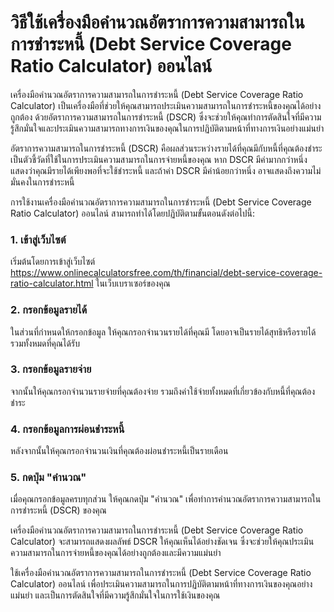 วิธีใช้เครื่องมือคำนวณอัตราการความสามารถในการชำระหนี้ (Debt Service Coverage Ratio Calculator) ออนไลน์
======================================================================================================

เครื่องมือคำนวณอัตราการความสามารถในการชำระหนี้ (Debt Service Coverage Ratio Calculator) เป็นเครื่องมือที่ช่วยให้คุณสามารถประเมินความสามารถในการชำระหนี้ของคุณได้อย่างถูกต้อง ด้วยอัตราการความสามารถในการชำระหนี้ (DSCR) ซึ่งจะช่วยให้คุณทำการตัดสินใจที่มีความรู้สึกมั่นใจและประเมินความสามารถทางการเงินของคุณในการปฏิบัติตามหน้าที่ทางการเงินอย่างแม่นยำ

อัตราการความสามารถในการชำระหนี้ (DSCR) คือผลส่วนระหว่างรายได้ที่คุณมีกับหนี้ที่คุณต้องชำระ เป็นตัวชี้วัดที่ใช้ในการประเมินความสามารถในการจ่ายหนี้ของคุณ หาก DSCR มีค่ามากกว่าหนึ่ง แสดงว่าคุณมีรายได้เพียงพอที่จะใช้ชำระหนี้ และถ้าค่า DSCR มีค่าน้อยกว่าหนึ่ง อาจแสดงถึงความไม่มั่นคงในการชำระหนี้

การใช้งานเครื่องมือคำนวณอัตราการความสามารถในการชำระหนี้ (Debt Service Coverage Ratio Calculator) ออนไลน์ สามารถทำได้โดยปฏิบัติตามขั้นตอนดังต่อไปนี้:

### 1. เข้าสู่เว็บไซต์

เริ่มต้นโดยการเข้าสู่เว็บไซต์ <https://www.onlinecalculatorsfree.com/th/financial/debt-service-coverage-ratio-calculator.html> ในเว็บเบราเซอร์ของคุณ

### 2. กรอกข้อมูลรายได้

ในส่วนที่กำหนดให้กรอกข้อมูล ให้คุณกรอกจำนวนรายได้ที่คุณมี โดยอาจเป็นรายได้สุทธิหรือรายได้รวมทั้งหมดที่คุณได้รับ

### 3. กรอกข้อมูลรายจ่าย

จากนั้นให้คุณกรอกจำนวนรายจ่ายที่คุณต้องจ่าย รวมถึงค่าใช้จ่ายทั้งหมดที่เกี่ยวข้องกับหนี้ที่คุณต้องชำระ

### 4. กรอกข้อมูลการผ่อนชำระหนี้

หลังจากนั้นให้คุณกรอกจำนวนเงินที่คุณต้องผ่อนชำระหนี้เป็นรายเดือน

### 5. กดปุ่ม "คำนวณ"

เมื่อคุณกรอกข้อมูลครบทุกส่วน ให้คุณกดปุ่ม "คำนวณ" เพื่อทำการคำนวณอัตราการความสามารถในการชำระหนี้ (DSCR) ของคุณ

เครื่องมือคำนวณอัตราการความสามารถในการชำระหนี้ (Debt Service Coverage Ratio Calculator) จะสามารถแสดงผลลัพธ์ DSCR ให้คุณเห็นได้อย่างชัดเจน ซึ่งจะช่วยให้คุณประเมินความสามารถในการจ่ายหนี้ของคุณได้อย่างถูกต้องและมีความแม่นยำ

ใช้เครื่องมือคำนวณอัตราการความสามารถในการชำระหนี้ (Debt Service Coverage Ratio Calculator) ออนไลน์ เพื่อประเมินความสามารถในการปฏิบัติตามหน้าที่ทางการเงินของคุณอย่างแม่นยำ และเป็นการตัดสินใจที่มีความรู้สึกมั่นใจในการใช้เงินของคุณ